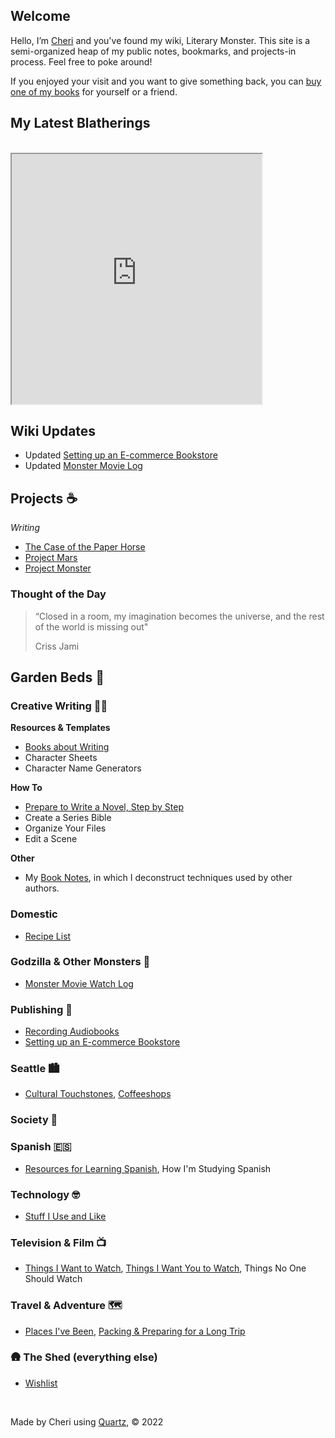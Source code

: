 

## Welcome 

Hello, I’m [Cheri](https://cheri.omg.lol) and you've found my wiki, Literary Monster. This site is a semi-organized heap of my public notes, bookmarks, and projects-in process. Feel free to poke around!

If you enjoyed your visit and you want to give something back, you can [buy one of my books](http://www.cheribaker.com) for yourself or a friend. 

## My Latest Blatherings
<br>

<iframe allowfullscreen sandbox="allow-top-navigation allow-scripts" width="400" height="400" src="https://www.mastofeed.com/apiv2/feed?userurl=https%3A%2F%2Fwriting.exchange%2Fusers%2Fcheribaker&theme=auto&size=100&header=true&replies=false&boosts=false"></iframe>


## Wiki Updates

* Updated [Setting up an E-commerce Bookstore](/notes/direct-sales.md)
* Updated [Monster Movie Log](/notes/monster-watch)

## Projects ☕

*Writing*
- [The Case of the Paper Horse](/notes/paper-horse.md)
- [Project Mars](/notes/project-mars.md)
- [Project Monster](/notes/project-monster.md)

### Thought of the Day

> “Closed in a room, my imagination becomes the universe, and the rest of the world is missing out"
> 
> Criss Jami


## Garden Beds 🌲

### **Creative Writing** ✍🏻

**Resources & Templates**
- [Books about Writing](/notes/books-about-writing.md)
- Character Sheets
- Character Name Generators

**How To**
- [Prepare to Write a Novel, Step by Step](/notes/prep-a-novel.md)
- Create a Series Bible
- Organize Your Files
- Edit a Scene

**Other**
- My [Book Notes](https://blog.literary.monster/tags/book-notes/), in which I deconstruct techniques used by other authors.

### **Domestic**

- [Recipe List](/notes/recipe-list.md)

###  **Godzilla & Other Monsters** 🏯

* [Monster Movie Watch Log](/notes/monster-watch.md)

###  **Publishing** 📖

- [Recording Audiobooks](/notes/recording-audiobooks.md)
- [Setting up an E-commerce Bookstore](/notes/direct-sales.md)

### **Seattle** 🏙️

- [Cultural Touchstones](/notes/culture.md), [Coffeeshops](/notes/coffeeshops.md)

###  **Society** 🤔

### **Spanish** 🇪🇸

* [Resources for Learning Spanish](/notes/spanish-learning-resources.md), How I'm Studying Spanish

### **Technology** 🤓

* [Stuff I Use and Like](/notes/technology.md)

### **Television & Film** 📺

- [Things I Want to Watch](/notes/want-to-watch.md), [Things I Want You to Watch](/notes/you-should-watch.md), Things No One Should Watch

### **Travel & Adventure** 🗺️

- [Places I've Been](/notes/places.md), [Packing & Preparing for a Long Trip](/notes/packing.md)

###  🛖 **The Shed (everything else)**

* [Wishlist](/notes/wishlist.md)

<br>

Made by Cheri using [Quartz](https://github.com/jackyzha0/quartz), © 2022